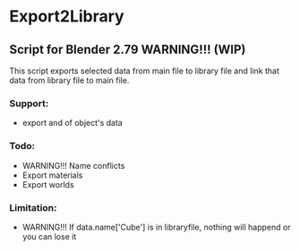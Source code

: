 # Export2Library
## Script for Blender 2.79 WARNING!!! (WIP) 

This script exports selected data from main file to library file and link that data from library file to main file.

### Support:
* export and of object's data


### Todo:
* WARNING!!! Name conflicts
* Export materials
* Export worlds


### Limitation:
* WARNING!!! If data.name['Cube'] is in libraryfile, nothing will happend or you can lose it
